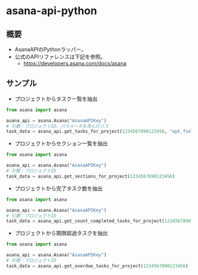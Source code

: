 # asana-api-python

## 概要
- AsanaAPIのPythonラッパー。
- 公式のAPIリファレンスは下記を参照。
  - https://developers.asana.com/docs/asana
## サンプル
- プロジェクトからタスク一覧を抽出

```python
from asana import asana

asana_api = asana.Asana("AsanaAPIKey")
# 引数：プロジェクトID、パラメータを含んだパス
task_data = asana_api.get_tasks_for_project(1234567890123456, "opt_fields=completed,name")
```
- プロジェクトからセクション一覧を抽出

```python
from asana import asana

asana_api = asana.Asana("AsanaAPIKey")
# 引数：プロジェクトID
task_data = asana_api.get_sections_for_project(1234567890123456)
```

- プロジェクトから完了タスク数を抽出

```python
from asana import asana

asana_api = asana.Asana("AsanaAPIKey")
# 引数：プロジェクトID
task_data = asana_api.get_count_completed_tasks_for_project(1234567890123456)
```

- プロジェクトから期限超過タスクを抽出

```python
from asana import asana

asana_api = asana.Asana("AsanaAPIKey")
# 引数：プロジェクトID
task_data = asana_api.get_overdue_tasks_for_project(1234567890123456)
```
